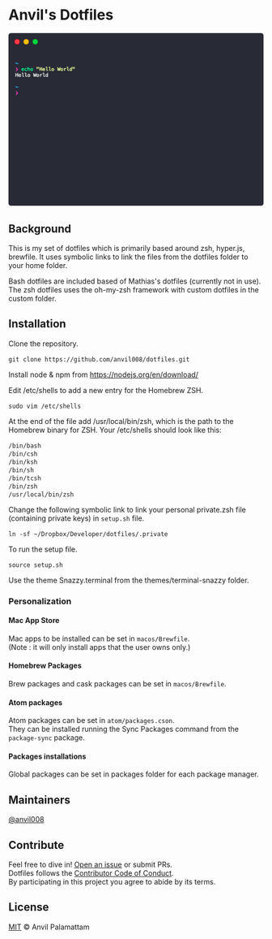 # Anvil's Dotfiles

<p align="center">
  <img src="/screenshot.png">
</p>

## Background

This is my set of dotfiles which is primarily based around zsh, hyper.js, brewfile. It uses symbolic links to link the files from the dotfiles folder to your home folder.

Bash dotfiles are included based of Mathias's dotfiles (currently not in use). The zsh dotfiles uses the oh-my-zsh framework with custom dotfiles in the custom folder.

## Installation

Clone the repository.
```shell
git clone https://github.com/anvil008/dotfiles.git
```

Install node & npm from https://nodejs.org/en/download/

Edit /etc/shells to add a new entry for the Homebrew ZSH.

```shell
sudo vim /etc/shells
```

At the end of the file add /usr/local/bin/zsh, which is the path to the Homebrew binary for ZSH. Your /etc/shells should look like this:

```shell
/bin/bash
/bin/csh
/bin/ksh
/bin/sh
/bin/tcsh
/bin/zsh
/usr/local/bin/zsh
```

Change the following symbolic link to link your personal private.zsh file (containing private keys) in `setup.sh` file.

```shell
ln -sf ~/Dropbox/Developer/dotfiles/.private
```

To run the setup file.
```shell
source setup.sh
```

Use the theme Snazzy.terminal from the themes/terminal-snazzy folder.

### Personalization

#### Mac App Store
Mac apps to be installed can be set in `macos/Brewfile`.  
(Note : it will only install apps that the user owns only.)

#### Homebrew Packages
Brew packages and cask packages can be set in `macos/Brewfile`.

#### Atom packages
Atom packages can be set in `atom/packages.cson`.  
They can be installed running the Sync Packages command from the `package-sync` package.

#### Packages installations
Global packages can be set in packages folder for each package manager.

## Maintainers

[@anvil008](https://github.com/anvil008)

## Contribute

Feel free to dive in! [Open an issue](https://github.com/anvil008/dotfiles/issues/new) or submit PRs.  
Dotfiles follows the [Contributor Code of Conduct](code-of-conduct.md).  
By participating in this project you agree to abide by its terms.

## License

[MIT](license.md) © Anvil Palamattam
